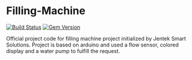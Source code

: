# Filling-Machine
[![Build Status](https://travis-ci.org/pages-themes/cayman.svg?branch=master)](https://travis-ci.org/pages-themes/cayman) [![Gem Version](https://badge.fury.io/rb/jekyll-theme-cayman.svg)](https://badge.fury.io/rb/jekyll-theme-cayman)

Official project code for filling machine project initialized by Jentek Smart Solutions. Project is based on arduino and used a flow sensor, colored display and a water pump to fulfill the request.
